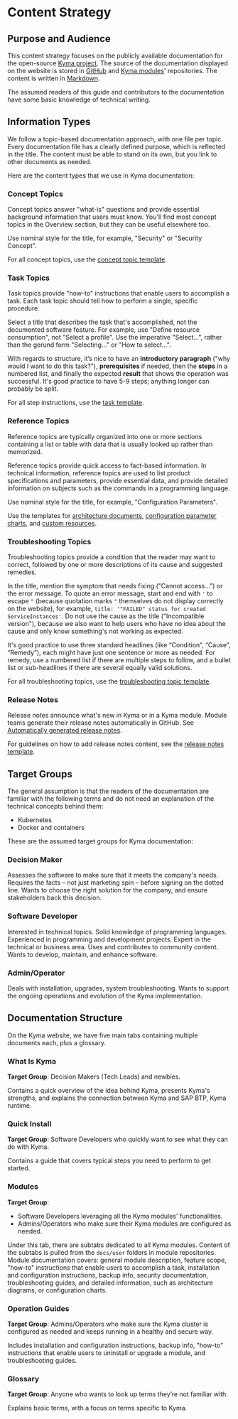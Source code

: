 # Content Strategy

## Purpose and Audience

This content strategy focuses on the publicly available documentation for the open-source [Kyma project](https://kyma-project.io). The source of the documentation displayed on the website is stored in [GitHub](https://github.com/kyma-project/kyma) and [Kyma modules](https://kyma-project.io/#/06-modules/README)' repositories. The content is written in [Markdown](https://daringfireball.net/projects/markdown/).

The assumed readers of this guide and contributors to the documentation have some basic knowledge of technical writing.

## Information Types

We follow a topic-based documentation approach, with one file per topic. Every documentation file has a clearly defined purpose, which is reflected in the title. The content must be able to stand on its own, but you link to other documents as needed.

Here are the content types that we use in Kyma documentation:

### Concept Topics

Concept topics answer "what-is" questions and provide essential background information that users must know.
You'll find most concept topics in the Overview section, but they can be useful elsewhere too.

Use nominal style for the title, for example, "Security" or "Security Concept".

For all concept topics, use the [concept topic template](https://github.com/kyma-project/community/blob/main/templates/resources/concept.md).

### Task Topics

Task topics provide "how-to" instructions that enable users to accomplish a task. Each task topic should tell how to perform a single, specific procedure.

Select a title that describes the task that's accomplished, not the documented software feature. For example, use "Define resource consumption", not "Select a profile". Use the imperative "Select...", rather than the gerund form "Selecting..." or "How to select...".

With regards to structure, it’s nice to have an **introductory paragraph** ("why would I want to do this task?"), **prerequisites** if needed, then the **steps** in a numbered list, and finally the expected **result** that shows the operation was successful.
It's good practice to have 5-9 steps; anything longer can probably be split.

For all step instructions, use the [task template](../../../templates/resources/task.md).

### Reference Topics

Reference topics are typically organized into one or more sections containing a list or table with data that is usually looked up rather than memorized.

Reference topics provide quick access to fact-based information. In technical information, reference topics are used to list product specifications and parameters, provide essential data, and provide detailed information on subjects such as the commands in a programming language.

Use nominal style for the title, for example, "Configuration Parameters".

Use the templates for [architecture documents](https://github.com/kyma-project/community/blob/main/templates/resources/architecture.md), [configuration parameter charts](https://github.com/kyma-project/community/blob/main/templates/resources/configuration.md), and [custom resources](https://github.com/kyma-project/community/blob/main/templates/resources/custom-resource.md).

### Troubleshooting Topics

Troubleshooting topics provide a condition that the reader may want to correct, followed by one or more descriptions of its cause and suggested remedies.

In the title, mention the symptom that needs fixing ("Cannot access...") or the error message. To quote an error message, start and end with `'` to escape `"` (because quotation marks `"` themselves do not display correctly on the website), for example, `title: '"FAILED" status for created ServiceInstances'`. Do not use the cause as the title ("Incompatible version"), because we also want to help users who have no idea about the cause and only know something's not working as expected.

It's good practice to use three standard headlines (like “Condition”, “Cause”, “Remedy”), each might have just one sentence or more as needed. For remedy, use a numbered list if there are multiple steps to follow, and a bullet list or sub-headlines if there are several equally valid solutions.

For all troubleshooting topics, use the [troubleshooting topic template](https://github.com/kyma-project/community/blob/main/templates/resources/troubleshooting.md).

### Release Notes

Release notes announce what's new in Kyma or in a Kyma module. Module teams generate their release notes automatically in GitHub. See [Automatically generated release notes](https://docs.github.com/en/repositories/releasing-projects-on-github/automatically-generated-release-notes).

For guidelines on how to add release notes content, see the [release notes template](../../guidelines/content-guidelines/07-release-notes.md).

## Target Groups

The general assumption is that the readers of the documentation are familiar with the following terms and do not need an explanation of the technical concepts behind them:

- Kubernetes
- Docker and containers

These are the assumed target groups for Kyma documentation:

### Decision Maker

Assesses the software to make sure that it meets the company's needs. Requires the facts – not just marketing spin – before signing on the dotted line. Wants to choose the right solution for the company, and ensure stakeholders back this decision.

### Software Developer

Interested in technical topics. Solid knowledge of programming languages. Experienced in programming and development projects. Expert in the technical or business area. Uses and contributes to community content. Wants to develop, maintain, and enhance software.

### Admin/Operator

Deals with installation, upgrades, system troubleshooting. Wants to support the ongoing operations and evolution of the Kyma implementation.

## Documentation Structure

On the Kyma website, we have five main tabs containing multiple documents each, plus a glossary.

### What Is Kyma

**Target Group**: Decision Makers (Tech Leads) and newbies.

Contains a quick overview of the idea behind Kyma, presents Kyma's strengths, and explains the connection between Kyma and SAP BTP, Kyma runtime.

### Quick Install

**Target Group**: Software Developers who quickly want to see what they can do with Kyma.

Contains a guide that covers typical steps you need to perform to get started.

### Modules

**Target Group**:
  
- Software Developers leveraging all the Kyma modules' functionalities.
- Admins/Operators who make sure their Kyma modules are configured as needed.

Under this tab, there are subtabs dedicated to all Kyma modules. Content of the subtabs is pulled from the `docs/user` folders in module repositories. Module documentation covers: general module description, feature scope, "how-to" instructions that enable users to accomplish a task, installation and configuration instructions, backup info, security documentation, troubleshooting guides, and detailed information, such as architecture diagrams, or configuration charts.

### Operation Guides

**Target Group**: Admins/Operators who make sure the Kyma cluster is configured as needed and keeps running in a healthy and secure way.

Includes installation and configuration instructions, backup info, "how-to" instructions that enable users to uninstall or upgrade a module, and troubleshooting guides.

### Glossary

**Target Group**: Anyone who wants to look up terms they’re not familiar with.

Explains basic terms, with a focus on terms specific to Kyma.
